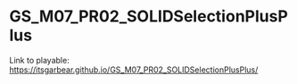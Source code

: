 # GS_M07_PR02_SOLIDSelectionPlusPlus
Link to playable: https://itsgarbear.github.io/GS_M07_PR02_SOLIDSelectionPlusPlus/
